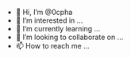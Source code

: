 - 👋 Hi, I’m @0cpha
- 👀 I’m interested in ...
- 🌱 I’m currently learning ...
- 💞️ I’m looking to collaborate on ...
- 📫 How to reach me ...

<!---
0cpha/0cpha is a ✨ special ✨ repository because its `README.md` (this file) appears on your GitHub profile.
You can click the Preview link to take a look at your changes.
--->
